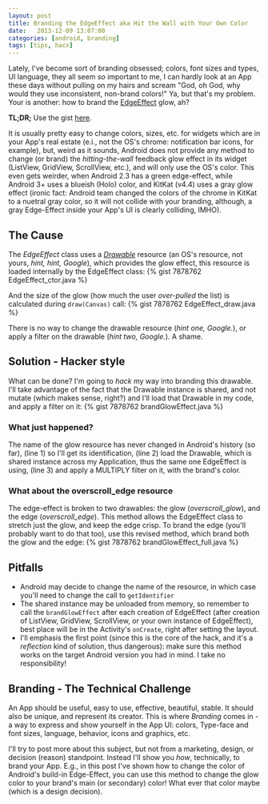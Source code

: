 ```yaml
---
layout: post
title: Branding the EdgeEffect aka Hit the Wall with Your Own Color
date:   2013-12-09 13:07:00
categories: [android, branding]
tags: [tips, hacx]
---
```

Lately, I've become sort of branding obsessed; colors, font sizes and types, UI language, they all seem _so_ important to me, 
I can hardly look at an App these days without pulling on my hairs and scream "God, oh God, why would they use inconsistent, non-brand colors!"
Ya, but that's my problem. Your is another: how to brand the [EdgeEffect](http://developer.android.com/reference/android/widget/EdgeEffect.html) glow, ah?

**TL;DR;** Use the gist [here](https://gist.github.com/menny/7878762#file-brandgloweffect_full-java).

It is usually pretty easy to change colors, sizes, etc. for widgets which are in your App's real estate (e.i., not the OS's chrome: notification bar icons, for example), but, weird as it sounds, Android does not provide any method to change (or brand) the _hitting-the-wall_ feedback glow effect in its widget (ListView, GridView, ScrollView, etc.), and will only use the OS's color.
This even gets weirder, when Android 2.3 has a green edge-effect, while Android 3+ uses a blueish (Holo) color, and KitKat (v4.4) uses a gray glow effect (ironic fact: Android team changed the colors of the chrome in KitKat to a nuetral gray color, so it will not collide with your branding, although, a gray Edge-Effect inside your App's UI is clearly colliding, IMHO).

## The Cause ##
The _EdgeEffect_ class uses a [_Drawable_](https://android.googlesource.com/platform/frameworks/base/+/android-4.4.1_r1/core/res/res/drawable-xxhdpi/overscroll_glow.png) resource (an OS's resource, not yours, _hint, hint, Google_), which provides the glow effect, this resource is loaded internally
by the EdgeEffect class:
{% gist 7878762 EdgeEffect_ctor.java %}

And the size of the glow (how much the user _over-pulled_ the list) is calculated during ```draw(Canvas)``` call:
{% gist 7878762 EdgeEffect_draw.java %}

There is no way to change the drawable resource (_hint one, Google._), or apply a filter on the drawable (_hint two, Google._). A shame.

## Solution - Hacker style ##
What can be done? I'm going to _hack_ my way into branding this drawable. I'll take advantage of the fact that the Drawable instance is shared, and not mutate (which makes sense, right?)
and I'll load that Drawable in my code, and apply a filter on it:
{% gist 7878762 brandGlowEffect.java %}

### What just happened? ###
The name of the glow resource has never changed in Android's history (so far), (line 1) so I'll get its identification,
(line 2) load the Drawable, which is shared instance across my Application, thus the same one EdgeEffect is using,
(line 3) and apply a MULTIPLY filter on it, with the brand's color.

### What about the overscroll_edge resource ###
The edge-effect is broken to two drawables: the glow (*overscroll_glow*), and the edge (*overscroll_edge*). This method allows the EdgeEffect class to stretch just the glow, and keep the edge crisp.
To brand the edge (you'll probably want to do that too), use this revised method, which brand both the glow and the edge:
{% gist 7878762 brandGlowEffect_full.java %}


## Pitfalls ##
 * Android may decide to change the name of the resource, in which case you'll need to change the call to ```getIdentifier```
 * The shared instance may be unloaded from memory, so remember to call the ```brandGlowEffect``` after each creation of EdgeEffect (after creation of ListView, GridView, ScrollView, or your own instance of EdgeEffect), best place will be in the Activity's ```onCreate```, right after setting the layout.
 * I'll emphasis the first point (since this is the core of the hack, and it's a _reflection_ kind of solution, thus dangerous): make sure this method works on the target Android version you had in mind. I take no responsibility!
 
## Branding - The Technical Challenge ##
An App should be useful, easy to use, effective, beautiful, stable. It should also be unique, and represent its creator. This is where _Branding_ comes in -
a way to express and show yourself in the App UI: colors, Type-face and font sizes, language, behavior, icons and graphics, etc.

I'll try to post more about this subject, but not from a marketing, design, or decision (reason) standpoint. Instead I'll show you _how_, technically, to brand your App. 
E.g., in this post I've shown how to change the color of Android's build-in Edge-Effect, you can use this method to change the glow color to your brand's main (or secondary) color! What ever that color maybe (which is a design decision).
